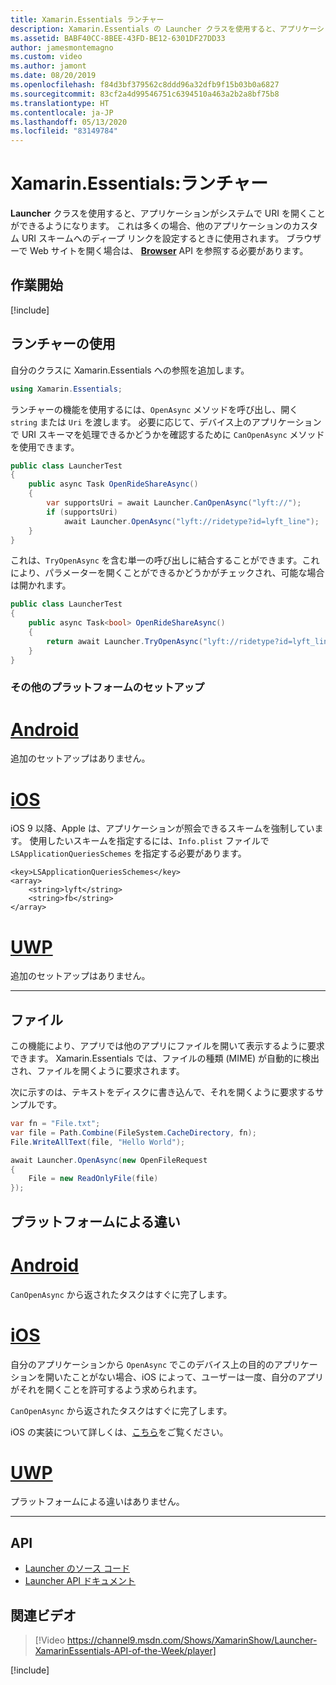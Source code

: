 ```yaml
---
title: Xamarin.Essentials ランチャー
description: Xamarin.Essentials の Launcher クラスを使用すると、アプリケーションがシステムで URI を開くことができるようになります。
ms.assetid: BABF40CC-8BEE-43FD-BE12-6301DF27DD33
author: jamesmontemagno
ms.custom: video
ms.author: jamont
ms.date: 08/20/2019
ms.openlocfilehash: f84d3bf379562c8ddd96a32dfb9f15b03b0a6827
ms.sourcegitcommit: 83cf2a4d99546751c6394510a463a2b2a8bf75b8
ms.translationtype: HT
ms.contentlocale: ja-JP
ms.lasthandoff: 05/13/2020
ms.locfileid: "83149784"
---
```

# <a name="xamarinessentials-launcher"></a>Xamarin.Essentials:ランチャー

**Launcher** クラスを使用すると、アプリケーションがシステムで URI を開くことができるようになります。 これは多くの場合、他のアプリケーションのカスタム URI スキームへのディープ リンクを設定するときに使用されます。 ブラウザーで Web サイトを開く場合は、 **[Browser](open-browser.md)** API を参照する必要があります。

## <a name="get-started"></a>作業開始

[!include[](~/essentials/includes/get-started.md)]

## <a name="using-launcher"></a>ランチャーの使用

自分のクラスに Xamarin.Essentials への参照を追加します。

```csharp
using Xamarin.Essentials;
```

ランチャーの機能を使用するには、`OpenAsync` メソッドを呼び出し、開く `string` または `Uri` を渡します。 必要に応じて、デバイス上のアプリケーションで URI スキーマを処理できるかどうかを確認するために `CanOpenAsync` メソッドを使用できます。

```csharp
public class LauncherTest
{
    public async Task OpenRideShareAsync()
    {
        var supportsUri = await Launcher.CanOpenAsync("lyft://");
        if (supportsUri)
            await Launcher.OpenAsync("lyft://ridetype?id=lyft_line");
    }
}
```

これは、`TryOpenAsync` を含む単一の呼び出しに結合することができます。これにより、パラメーターを開くことができるかどうかがチェックされ、可能な場合は開かれます。

```csharp
public class LauncherTest
{
    public async Task<bool> OpenRideShareAsync()
    {
        return await Launcher.TryOpenAsync("lyft://ridetype?id=lyft_line");
    }
}
```

### <a name="additional-platform-setup"></a>その他のプラットフォームのセットアップ

# <a name="android"></a>[Android](#tab/android)

追加のセットアップはありません。

# <a name="ios"></a>[iOS](#tab/ios)

iOS 9 以降、Apple は、アプリケーションが照会できるスキームを強制しています。 使用したいスキームを指定するには、`Info.plist` ファイルで `LSApplicationQueriesSchemes` を指定する必要があります。

```
<key>LSApplicationQueriesSchemes</key>
<array>
    <string>lyft</string>  
    <string>fb</string>
</array>
```

# <a name="uwp"></a>[UWP](#tab/uwp)

追加のセットアップはありません。

-----

## <a name="files"></a>ファイル

この機能により、アプリでは他のアプリにファイルを開いて表示するように要求できます。 Xamarin.Essentials では、ファイルの種類 (MIME) が自動的に検出され、ファイルを開くように要求されます。

次に示すのは、テキストをディスクに書き込んで、それを開くように要求するサンプルです。

```csharp
var fn = "File.txt";
var file = Path.Combine(FileSystem.CacheDirectory, fn);
File.WriteAllText(file, "Hello World");

await Launcher.OpenAsync(new OpenFileRequest
{
    File = new ReadOnlyFile(file)
});
```

## <a name="platform-differences"></a>プラットフォームによる違い

# <a name="android"></a>[Android](#tab/android)

`CanOpenAsync` から返されたタスクはすぐに完了します。

# <a name="ios"></a>[iOS](#tab/ios)

自分のアプリケーションから `OpenAsync` でこのデバイス上の目的のアプリケーションを開いたことがない場合、iOS によって、ユーザーは一度、自分のアプリがそれを開くことを許可するよう求められます。

`CanOpenAsync` から返されたタスクはすぐに完了します。

iOS の実装について詳しくは、[こちら](xref:UIKit.UIApplication.CanOpenUrl*)をご覧ください。

# <a name="uwp"></a>[UWP](#tab/uwp)

プラットフォームによる違いはありません。

-----

## <a name="api"></a>API

- [Launcher のソース コード](https://github.com/xamarin/Essentials/tree/master/Xamarin.Essentials/Launcher)
- [Launcher API ドキュメント](xref:Xamarin.Essentials.Launcher)

## <a name="related-video"></a>関連ビデオ

> [!Video https://channel9.msdn.com/Shows/XamarinShow/Launcher-XamarinEssentials-API-of-the-Week/player]

[!include[](~/essentials/includes/xamarin-show-essentials.md)]
